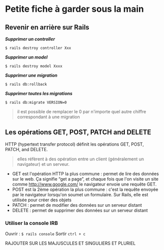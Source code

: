 # Petite fiche à garder sous la main

## Revenir en arrière sur Rails

_**Supprimer un controller**_

```$ rails destroy controller Xxx```

_**Supprimer un model**_

```$ rails destroy model Xxxx```

_**Supprimer une migration**_

```$ rails db:rollback```

_**Supprimer toutes les migrations**_

```$ rails db:migrate VERSION=0```
> il est possible de remplacer le 0 par n'importe quel autre chiffre correspondant à une migration

## Les opérations GET, POST, PATCH and DELETE

HTTP (hypertext transfer protocol) définit les opérations GET, POST, PATCH, and DELETE. 
> elles réfèrent à des opération entre un client (généralement un navigateur) et un serveur.

* GET est l'opération HTTP la plus commune : permet de lire des données sur le web. Ça signifie “get a page”, et chaque fois que l'on visite un site comme http://www.google.com/ le navigateur envoie une requête GET. 
* POST est la 2ème opération la plus commune : c'est la requête envoyée par le navigateur lorsqu'on soumet un formulaire. Sur Rails, elle est utilisée pour créer des objets
* PATCH : permet de modifier des données sur un serveur distant
* DELETE : permet de supprimer des données sur un serveur distant


### Utiliser la console IRB

Ouvrir : ```$ rails console```
Sortir ```ctrl + c```



RAJOUTER SUR LES MAJUSCULES ET SINGULIERS ET PLURIEL

